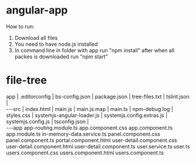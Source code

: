 # angular-app

How to run:

1. Download all files
2. You need to have node.js installed
3. In command line in folder with app run "npm install" after when all packes is downloaded run "npm start"

# file-tree

app
|   .editorconfig
|   bs-config.json
|   package.json
|   tree-files.txt
|   tslint.json
|   
\---src
    |   index.html
    |   main.js
    |   main.js.map
    |   main.ts
    |   npm-debug.log
    |   styles.css
    |   systemjs-angular-loader.js
    |   systemjs.config.extras.js
    |   systemjs.config.js
    |   tsconfig.json
    |   
    \---app
            app-routing.module.ts
            app.component.css
            app.component.ts
            app.module.ts
            in-memory-data.service.ts
            panel.component.css
            panel.component.ts
            portal.component.html
            user-detail.component.css
            user-detail.component.html
            user-detail.component.ts
            user.service.ts
            user.ts
            users.component.css
            users.component.html
            users.component.ts
            

        
